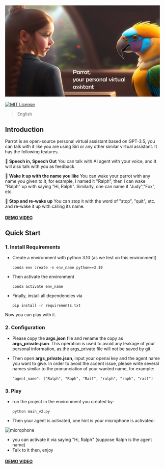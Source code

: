 ![Parrot](https://github.com/RalphKang/Parrot--a-virtual-speech-assistant/blob/master/utilities_readme/parrot_logo.jpg)


[![MIT License](https://img.shields.io/badge/license-MIT-blue.svg?style=flat)](http://choosealicense.com/licenses/mit/)

> English
## Introduction
Parrot is an open-source personal virtual assistant based on GPT-3.5, you can talk with it like you are using Siri or any other similar virtual assistant.
It has the following features.

🤩 **Speech in, Speech Out** You can talk with AI agent with your voice, and it will also talk with you as feedback. 

🤩 **Wake it up with the name you like** You can wake your parrot with any name you given to it, for example, I named it "Ralph", then I can wake "Ralph" up with saying "Hi, Ralph". Similarly, one can name it "Judy","Fox", etc.

🤩 **Stop and re-wake up** You can stop it with the word of "stop", "quit", etc. and re-wake it up with calling its name.
#### [DEMO VIDEO](https://www.bilibili.com/video/BV12X4y1Y7er/?vd_source=3f4c6469e4fe92b452a9e0bec131d11c)

## Quick Start

### 1. Install Requirements
* Create a environment with python 3.10 (as we test on this environment)
 
  ```conda env create -n env_name python==3.10```
* Then activate the environment
  
  ```conda activate env_name```
* Finally, install all dependencies via
  
  ```pip install -r requirements.txt```

Now you can play with it.

### 2. Configuration
* Please copy the **args.json** file and rename the copy as **args_private.json**. This operation is used to avoid any leakage of your personal information, as the args_private file will not be saved by git.

* Then open **args_private.json**, input your openai key and the agent name you want to give. In order to avoid the accent issue, please write several names similar to the pronunciation of your wanted name, for example:
  
  `"agent_name": ["Ralph", "Raph", "Ralf", "ralph", "raph", "ralf"]`


### 3. Play
* run the project in the environment you created by:
  
   `python main_v2.py`
* Then your agent is activated, one hint is your microphone is activated:

![microphone](https://github.com/RalphKang/Parrot--a-virtual-speech-assistant/blob/master/utilities_readme/microphone.jpg)

* you can activate it via saying "Hi, Ralph" (suppose Ralph is the agent name)
* Talk to it then, enjoy
#### [DEMO VIDEO](https://www.bilibili.com/video/BV12X4y1Y7er/?vd_source=3f4c6469e4fe92b452a9e0bec131d11c)